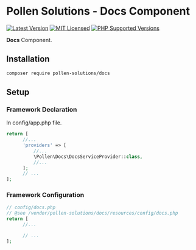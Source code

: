 # Pollen Solutions - Docs Component

[![Latest Version](https://img.shields.io/badge/release-1.0.0-blue?style=for-the-badge)](https://www.presstify.com/pollen-solutions/docs/)
[![MIT Licensed](https://img.shields.io/badge/license-MIT-green?style=for-the-badge)](LICENSE.md)
[![PHP Supported Versions](https://img.shields.io/badge/PHP->=7.2-8892BF?style=for-the-badge&logo=php)](https://www.php.net/supported-versions.php)

**Docs** Component.

## Installation

```bash
composer require pollen-solutions/docs
```

## Setup

### Framework Declaration

In config/app.php file.

```php
return [
      //...
      'providers' => [
          //...
          \Pollen\Docs\DocsServiceProvider::class,
          //...
      ];
      // ...
];
```
### Framework Configuration

```php
// config/docs.php
// @see /vendor/pollen-solutions/docs/resources/config/docs.php
return [
      //...

      // ...
];
```